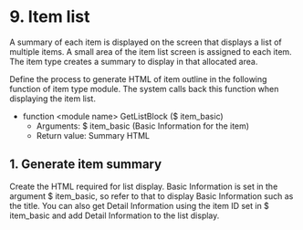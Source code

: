 # 9. Item list

A summary of each item is displayed on the screen that displays a list of multiple items. A small area of ​​the item list screen is assigned to each item. The item type creates a summary to display in that allocated area.

Define the process to generate HTML of item outline in the following function of item type module. The system calls back this function when displaying the item list.

* function &lt;module name&gt; GetListBlock \($ item\_basic\)
  * Arguments: $ item\_basic \(Basic Information for the item\)
  * Return value: Summary HTML

## 1. Generate item summary

Create the HTML required for list display. Basic Information is set in the argument $ item\_basic, so refer to that to display Basic Information such as the title. You can also get Detail Information using the item ID set in $ item\_basic and add Detail Information to the list display.

